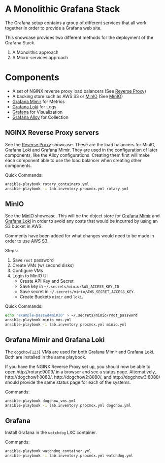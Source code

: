 # A Monolithic Grafana Stack

The Grafana setup contains a group of different services that all work together in order to provide a Grafana web site.

This showcase provides two different methods for the deployment of the Grafana Stack.

1. A Monolithic approach
2. A Micro-services approach

# Components

- A set of NGINX reverse proxy load balancers (See [Reverse Proxy](Reverse_Proxy.md))
- A backing store such as AWS S3 or [MinIO](https://min.io/) (See [MinIO](MinIO.md))
- [Grafana Mimir](https://grafana.com/oss/mimir/) for Metrics
- [Grafana Loki](https://grafana.com/oss/loki/) for Logs
- [Grafana](https://grafana.com/grafana/) for Visualization
- [Grafana Alloy](https://grafana.com/docs/alloy/latest/) for Collection

## NGINX Reverse Proxy servers

See the [Reverse Proxy](Reverse_Proxy.md) showcase. These are the load balancers for MinIO, Grafana Loki and Grafana Mimir. They are used in the configuration of later components, like the Alloy configurations. Creating them first will make each component able to use the load balancer when creating other components.

Quick Commands:

```bash
ansible-playbook rotary_containers.yml
ansible-playbook -i lab.inventory.proxmox.yml rotary.yml
```

## MinIO

See the [MinIO](MinIO.md) showcase. This will be the object store for [Grafana Mimir](https://grafana.com/oss/mimir/) and [Grafana Loki](https://grafana.com/oss/loki/) in order to avoid any costs that would be incurred by using an S3 bucket in AWS.

Comments have been added for what changes would need to be made in order to use AWS S3.

Steps:

1. Save `root` password
2. Create VMs (w/ second disks)
3. Configure VMs
4. Login to MinIO UI
    - Create API Key and Secret
    - Save key in `~/.secrets/minio/AWS_ACCESS_KEY_ID`
    - Save secret in `~/.secrets/minio/AWS_SECRET_ACCESS_KEY`.
    - Create Buckets `mimir` and `loki`.

Quick Commands:

```bash
echo 'example-passwd4minIO' > ~/.secrets/minio/root_password
ansible-playbook minio_vms.yml
ansible-playbook -i lab.inventory.proxmox.yml minio.yml
```

## Grafana Mimir and Grafana Loki

The `dogchow[123]` VMs are used for both Grafana Mimir and Grafana Loki. Both are installed in the same playbook.

If you have the NGINX Reverse Proxy set up, you should now be able to open http://rotary:9009/ in a browser and see a status page. Alternatively, http://dogchow1:8080/, http://dogchow2:8080/, and http://dogchow3:8080/ should provide the same status page for each of the systems.

Commands:

```bash
ansible-playbook dogchow_vms.yml
ansible-playbook -i lab.inventory.proxmox.yml dogchow.yml
```

## Grafana

Install Grafana in the `watchdog` LXC container.

Commands:

```bash
ansible-playbook watchdog_container.yml
ansible-playbook -i lab.inventory.proxmox.yml watchdog.yml
```
